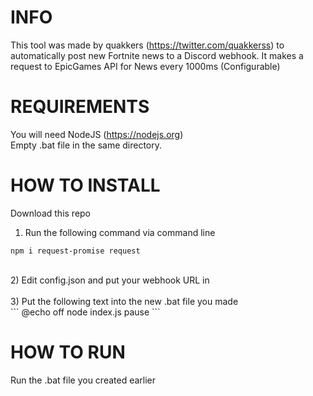 # INFO
This tool was made by quakkers (https://twitter.com/quakkerss) to automatically post new Fortnite news to a Discord webhook. It makes a request to EpicGames API for News every 1000ms (Configurable)

# REQUIREMENTS
You will need NodeJS (https://nodejs.org)<br>
Empty .bat file in the same directory.

# HOW TO INSTALL
Download this repo
<br>
1) Run the following command via command line<br>
```
npm i request-promise request
```
<br>
2) Edit config.json and put your webhook URL in<br>
<br>
3) Put the following text into the new .bat file you made<br>
```
@echo off
node index.js
pause
```

# HOW TO RUN
Run the .bat file you created earlier
